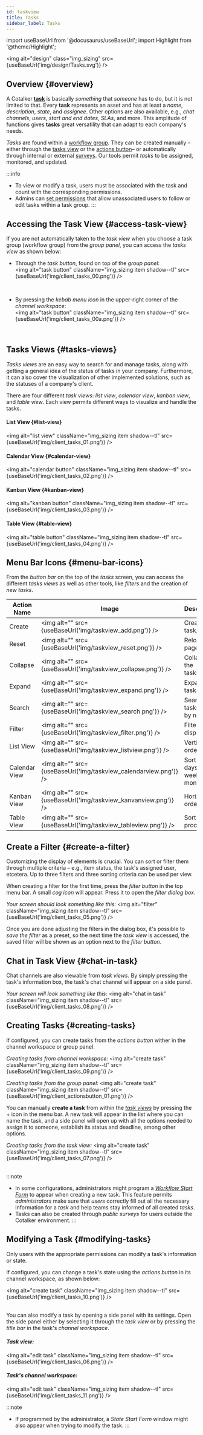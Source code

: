 ```yaml
---
id: taskview
title: Tasks
sidebar_label: Tasks
---
```

import useBaseUrl from '@docusaurus/useBaseUrl'; 
import Highlight from '@theme/Highlight';

<img alt="design" class="img_sizing" src={useBaseUrl('img/design/Tasks.svg')} />

## Overview {#overview}

A Cotalker [**task**](/docs/documentation/client/basic_concepts#tasks) is basically _something_ that _someone_ has to do, but it is not limited to that. Every **task** represents an asset and has at least a _name_, _description_, _state_, and _assignee_. Other options are also available, e.g., _chat channels_, _users_, _start and end dates_, _SLAs_, and more. This amplitude of functions gives **tasks** great versatility that can adapt to each company's needs.

_Tasks_ are found within a [workflow group](/docs/documentation/client/groups). They can be created manually –either through the [tasks view](/docs/documentation/client/taskview#creating-and-modifying-tasks) or the [actions button](/docs/documentation/client/actions_button)– or automatically through internal or external [surveys](/docs/documentation/client/surveys). Our tools permit _tasks_ to be assigned, monitored, and updated.

:::info
- To view or modify a task, users must be associated with the task and count with the corresponding permissions.
- Admins can [set permissions](/docs/documentation/api/tasks/tasks#task-permissions-for-unassigned-users) that allow unassociated users to follow or edit tasks within a task group.
:::





## Accessing the Task View {#access-task-view}
If you are not automatically taken to the _task view_ when you choose a task group (workflow group) from the _group panel_, you can access the _tasks view_ as shown below: 

- Through the _task button_, found on top of the _group panel_:  
<img alt="task button" className="img_sizing item shadow--tl" src={useBaseUrl('img/client_tasks_00.png')} />
<br/>

- By pressing the _kebab menu icon_ in the upper-right corner of the _channel workspace_:  
<img alt="task button" className="img_sizing item shadow--tl" src={useBaseUrl('img/client_tasks_00a.png')} />
<br/>

## Tasks Views {#tasks-views}
_Tasks views_ are an easy way to search for and manage tasks, along with getting a general idea of ​​the status of tasks in your company. Furthermore, it can also cover the visualization of other implemented solutions, such as the statuses of a company's client.

There are four different _task views_: _list view_, _calendar view_, _kanban view_, and  _table view_. Each view permits different ways to visualize and handle the tasks.

#### List View {#list-view}
<img alt="list view" className="img_sizing item shadow--tl" src={useBaseUrl('img/client_tasks_01.png')} />
<br/>

#### Calendar View {#calendar-view}
<img alt="calendar button" className="img_sizing item shadow--tl" src={useBaseUrl('img/client_tasks_02.png')} />
<br/>

#### Kanban View {#kanban-view}
<img alt="kanban button" className="img_sizing item shadow--tl" src={useBaseUrl('img/client_tasks_03.png')} />
<br/>

#### Table View {#table-view}
<img alt="table button" className="img_sizing item shadow--tl" src={useBaseUrl('img/client_tasks_04.png')} />
<br/>

## Menu Bar Icons {#menu-bar-icons}
From the *button bar* on the top of the _tasks_ screen, you can access the different _tasks views_ as well as other tools, like _filters_ and the creation of _new tasks_.

| Action Name | Image | Description |
| ---- | ----- | ----------- |
| Create | <img alt="" src={useBaseUrl('img/taskview_add.png')} /> | Create a task/item |
| Reset | <img alt="" src={useBaseUrl('img/taskview_reset.png')} /> | Reload the page |
| Collapse | <img alt="" src={useBaseUrl('img/taskview_collapse.png')} /> | Collapse the tasks/items |
| Expand | <img alt="" src={useBaseUrl('img/taskview_expand.png')} /> | Expand the tasks/items |
| Search | <img alt="" src={useBaseUrl('img/taskview_search.png')} /> | Search for tasks/items by name |
| Filter | <img alt="" src={useBaseUrl('img/taskview_filter.png')} /> | Filter display |
| List View | <img alt="" src={useBaseUrl('img/taskview_listview.png')} /> |Vertical order |
| Calendar View | <img alt="" src={useBaseUrl('img/taskview_calendarview.png')} /> | Sort by days, weeks, or months |
| Kanban View | <img alt="" src={useBaseUrl('img/taskview_kanvanview.png')} /> |Horizontal order |
| Table View | <img alt="" src={useBaseUrl('img/taskview_tableview.png')} /> |Sort by process |

## Create a Filter {#create-a-filter}
Customizing the display of elements is crucial. You can sort or filter them through multiple criteria – e.g., item status, the task's assigned user, etcetera. Up to three filters and three sorting criteria can be used per view.

When creating a filter for the first time, press the *filter button* in the top menu bar. A small *cog icon* will appear. Press it to open the *filter dialog box*. 

_Your screen should look something like this:_
<img alt="filter" className="img_sizing item shadow--tl" src={useBaseUrl('img/client_tasks_05.png')} />
<br/>

Once you are done adjusting the filters in the dialog box, it's possible to *save the filter* as a preset, so the next time the _task view_ is accessed, the saved filter will be shown as an option next to the *filter button*.

## Chat in Task View {#chat-in-task}

Chat channels are also viewable from _task views_. By simply pressing the task's information box, the task's chat channel will appear on a side panel.

_Your screen will look something like this:_
<img alt="chat in task" className="img_sizing item shadow--tl" src={useBaseUrl('img/client_tasks_08.png')} />
<br/>

## Creating Tasks {#creating-tasks}
If configured, you can create tasks from the _actions button_ wither in the channel workspace or group panel.

_Creating tasks from channel workspace:_
<img alt="create task" className="img_sizing item shadow--tl" src={useBaseUrl('img/client_tasks_09.png')} />
<br/>

_Creating tasks from the group panel:_
<img alt="create task" className="img_sizing item shadow--tl" src={useBaseUrl('img/client_actionsbutton_01.png')} />
<br/>

You can manually **create a task** from within the [_task views_](/docs/documentation/client/taskview#tasks-views) by pressing the <span className="badge badge--secondary">+</span> icon in the menu bar. A new task will appear in the list where you can name the task, and a side panel will open up with all the options needed to assign it to someone, establish its status and deadline, among other options.

_Creating tasks from the task view:_
<img alt="create task" className="img_sizing item shadow--tl" src={useBaseUrl('img/client_tasks_07.png')} />
<br/>
<br/>

:::note
- In some configurations, administrators might program a [_Workflow Start Form_](/docs/documentation/admin/workflows/admin_workflow_required_survey) to appear when creating a new task. This feature permits _administrators_ make sure that _users_ correctly fill out all the necessary information for a _task_ and help teams stay informed of all created _tasks_.
- Tasks can also be created through _public surveys_ for users outside the Cotalker environment.
:::

## Modifying a Task {#modifying-tasks}
Only users with the appropriate permissions can modify a task's information or state.

If configured, you can change a task's state using the _actions button_ in its channel workspace, as shown below:

<img alt="create task" className="img_sizing item shadow--tl" src={useBaseUrl('img/client_tasks_10.png')} />
<br/>
<br/>

You can also modify a task by opening a side panel with its settings. Open the side panel either by selecting it through the _task view_ or by pressing the _title bar_ in the task's _channel workspace_.

#### _Task view:_
<img alt="edit task" className="img_sizing item shadow--tl" src={useBaseUrl('img/client_tasks_06.png')} />
<br/>

#### _Task's channel workspace:_
<img alt="edit task" className="img_sizing item shadow--tl" src={useBaseUrl('img/client_tasks_11.png')} />
<br/>

:::note
- If programmed by the administrator, a _State Start Form_ window might also appear when trying to modify the task.
:::
